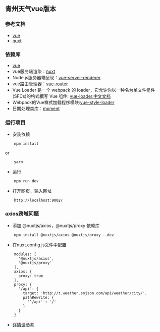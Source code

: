 ## 青州天气vue版本

### 参考文档
* [vue](https://cn.vuejs.org/v2/guide/)
* [nuxt](https://zh.nuxtjs.org/guide)

### 依赖库
* [vue](https://cn.vuejs.org/v2/guide/)
* vue服务端渲染：[nuxt](https://zh.nuxtjs.org/guide)
* Node.js服务器端呈现：[vue-server-renderer](https://github.com/vuejs/vue/tree/dev/packages/vue-server-renderer#readme)
* vue路由管理器：[vue-router](https://github.com/vuejs/vue-router#readme)
* Vue Loader 是一个 webpack 的 loader，它允许你以一种名为单文件组件 (SFCs)的格式撰写 Vue 组件: [vue-loader](https://github.com/vuejs/vue-loader),[中文文档](https://vue-loader.vuejs.org/zh/)
* Webpack的Vue样式加载程序模块:[vue-style-loader](https://github.com/vuejs/vue-style-loader#readme)
* 日期处理类库：[moment](http://momentjs.cn/)

### 运行项目

* 安装依赖

```
    npm install
```

or

```
    yarn
```

* 运行 

```
    npm run dev
```

* 打开网页，输入网址

```
    http://localhost:9002/
```

### axios跨域问题
* 添加 @nuxtjs/axios，@nuxtjs/proxy 依赖库
```
    npm install @nuxtjs/axios @nuxtjs/proxy --dev

```
* 在nuxt.config.js文件中配置

```
    modules: [
      '@nuxtjs/axios',
      '@nuxtjs/proxy'
    ],
    axios: {
      proxy: true
    },
    proxy: {
      '/api': {
        target: 'http://t.weather.sojson.com/api/weather/city/',
        pathRewrite: {
          '^/api' : '/'
        }
      }
    }
```

* [详情请参考](https://zh.nuxtjs.org/faq/http-proxy/)
